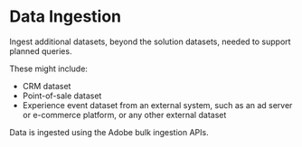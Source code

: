 # Data Ingestion

Ingest additional datasets, beyond the solution datasets, needed to support planned queries.

These might include:

*   CRM dataset
*   Point-of-sale dataset
*   Experience event dataset from an external system, such as an ad server or e-commerce platform, or any other external dataset

Data is ingested using the Adobe bulk ingestion APIs.